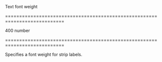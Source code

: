 <!--**
/*-------------------------------------------
    Auto-generated file. Do not modify.
-------------------------------------------

**-->
<!--d-->Text font weight<!--/d-->
===========================================================================
<!--default-->400<!--/default-->
<!--type-->number<!--/type-->
===========================================================================

<!--shortDescription-->
Specifies a font weight for strip labels.
<!--/shortDescription-->

<!--fullDescription-->

<!--/fullDescription-->